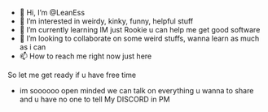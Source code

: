 - 👋 Hi, I’m @LeanEss
- 👀 I’m interested in weirdy, kinky, funny, helpful stuff
- 🌱 I’m currently learning     IM just Rookie u can help me get good software
- 💞️ I’m looking to collaborate on some weird stuffs, wanna learn as much as i can 
- 📫 How to reach me right now just here


So let me get ready if u have free time
- im soooooo open minded we can talk on everything u wanna to share and u have no one to tell  My DISCORD in PM
